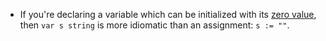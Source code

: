 - If you're declaring a variable which can be initialized with its [zero value](https://golang.org/ref/spec#The_zero_value), then `var s string` is more idiomatic than an assignment: `s := ""`.
